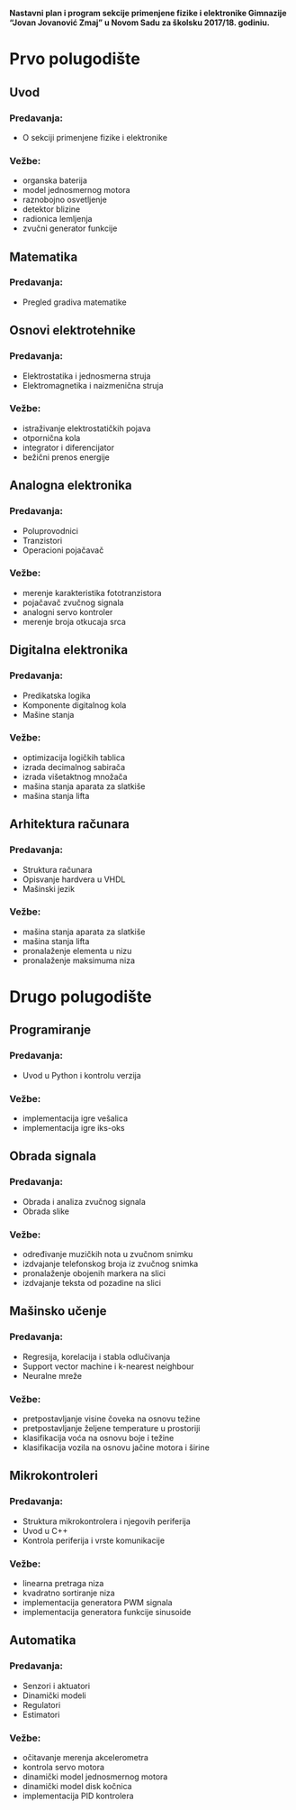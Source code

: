**Nastavni plan i program sekcije primenjene fizike i elektronike Gimnazije “Jovan Jovanović Zmaj” u Novom Sadu za školsku 2017/18. godiniu.**

# Prvo polugodište

## Uvod

### Predavanja:
- O sekciji primenjene fizike i elektronike

### Vežbe:
- organska baterija
- model jednosmernog motora
- raznobojno osvetljenje
- detektor blizine
- radionica lemljenja
- zvučni generator funkcije



## Matematika

### Predavanja:
- Pregled gradiva matematike



## Osnovi elektrotehnike

### Predavanja:
- Elektrostatika i jednosmerna struja
- Elektromagnetika i naizmenična struja

### Vežbe:
- istraživanje elektrostatičkih pojava
- otpornična kola
- integrator i diferencijator
- bežični prenos energije



## Analogna elektronika

### Predavanja:
- Poluprovodnici
- Tranzistori
- Operacioni pojačavač

### Vežbe:
- merenje karakteristika fototranzistora
- pojačavač zvučnog signala
- analogni servo kontroler
- merenje broja otkucaja srca



## Digitalna elektronika

### Predavanja:
- Predikatska logika
- Komponente digitalnog kola
- Mašine stanja

### Vežbe:
- optimizacija logičkih tablica
- izrada decimalnog sabirača
- izrada višetaktnog množača
- mašina stanja aparata za slatkiše
- mašina stanja lifta



## Arhitektura računara

### Predavanja:
- Struktura računara
- Opisvanje hardvera u VHDL
- Mašinski jezik

### Vežbe:
- mašina stanja aparata za slatkiše
- mašina stanja lifta
- pronalaženje elementa u nizu
- pronalaženje maksimuma niza



# Drugo polugodište

## Programiranje

### Predavanja:
- Uvod u Python i kontrolu verzija

### Vežbe:
- implementacija igre vešalica
- implementacija igre iks-oks



## Obrada signala

### Predavanja:
- Obrada i analiza zvučnog signala
- Obrada slike

### Vežbe:
- određivanje muzičkih nota u zvučnom snimku
- izdvajanje telefonskog broja iz zvučnog snimka
- pronalaženje obojenih markera na slici
- izdvajanje teksta od pozadine na slici



## Mašinsko učenje

### Predavanja:
- Regresija, korelacija i stabla odlučivanja
- Support vector machine i k-nearest neighbour
- Neuralne mreže

### Vežbe:
- pretpostavljanje visine čoveka na osnovu težine
- pretpostavljanje željene temperature u prostoriji
- klasifikacija voća na osnovu boje i težine
- klasifikacija vozila na osnovu jačine motora i širine



## Mikrokontroleri

### Predavanja:
- Struktura mikrokontrolera i njegovih periferija
- Uvod u C++
- Kontrola periferija i vrste komunikacije

### Vežbe:
- linearna pretraga niza
- kvadratno sortiranje niza
- implementacija generatora PWM signala
- implementacija generatora funkcije sinusoide



## Automatika

### Predavanja:
- Senzori i aktuatori
- Dinamički modeli
- Regulatori
- Estimatori

### Vežbe:
- očitavanje merenja akcelerometra
- kontrola servo motora
- dinamički model jednosmernog motora
- dinamički model disk kočnica
- implementacija PID kontrolera
